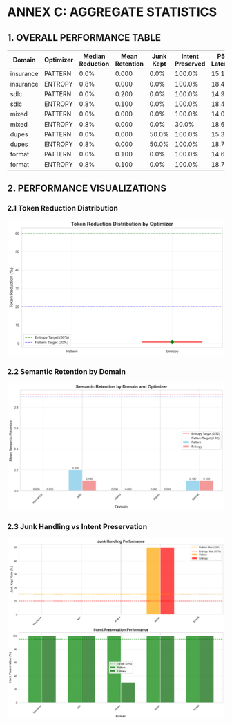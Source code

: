 # ANNEX C: AGGREGATE STATISTICS

## 1. OVERALL PERFORMANCE TABLE

| Domain | Optimizer | Median Reduction | Mean Retention | Junk Kept | Intent Preserved | P50 Latency | P90 Latency | Gate Status |
|--------|-----------|-----------------|----------------|-----------|------------------|-------------|-------------|-------------|
| insurance | PATTERN | 0.0% | 0.000 | 0.0% | 100.0% | 15.1ms | 16.8ms | ❌ |
| insurance | ENTROPY | 0.8% | 0.000 | 0.0% | 100.0% | 18.4ms | 20.6ms | ❌ |
| sdlc | PATTERN | 0.0% | 0.200 | 0.0% | 100.0% | 14.9ms | 17.3ms | ❌ |
| sdlc | ENTROPY | 0.8% | 0.100 | 0.0% | 100.0% | 18.4ms | 21.6ms | ❌ |
| mixed | PATTERN | 0.0% | 0.000 | 0.0% | 100.0% | 14.0ms | 16.0ms | ❌ |
| mixed | ENTROPY | 0.8% | 0.000 | 0.0% | 30.0% | 18.6ms | 20.6ms | ❌ |
| dupes | PATTERN | 0.0% | 0.000 | 50.0% | 100.0% | 15.3ms | 17.4ms | ❌ |
| dupes | ENTROPY | 0.8% | 0.000 | 50.0% | 100.0% | 18.7ms | 22.2ms | ❌ |
| format | PATTERN | 0.0% | 0.100 | 0.0% | 100.0% | 14.6ms | 16.5ms | ❌ |
| format | ENTROPY | 0.8% | 0.100 | 0.0% | 100.0% | 18.7ms | 20.5ms | ❌ |

## 2. PERFORMANCE VISUALIZATIONS

### 2.1 Token Reduction Distribution
![Reduction Boxplot](chart_reduction_boxplot.png)

### 2.2 Semantic Retention by Domain
![Retention Bar Chart](chart_retention_barchart.png)

### 2.3 Junk Handling vs Intent Preservation
![Junk Intent Chart](chart_junk_intent.png)

